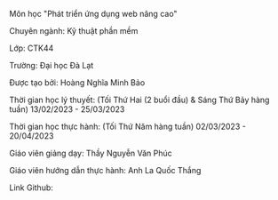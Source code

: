 Môn học "Phát triển ứng dụng web nâng cao"

Chuyên ngành: Kỹ thuật phần mềm 

Lớp: CTK44 

Trường: Đại học Đà Lạt

Được tạo bởi: Hoàng Nghĩa Minh Bảo

Thời gian học lý thuyết: (Tối Thứ Hai (2 buổi đầu) & Sáng Thứ Bảy hàng tuần) 13/02/2023 - 25/03/2023

Thời gian học thực hành: (Tối Thứ Năm hàng tuần) 02/03/2023 - 20/04/2023

Giáo viên giảng dạy: Thầy Nguyễn Văn Phúc

Giáo viên hướng dẫn thực hành: Anh La Quốc Thắng

Link Github: 
